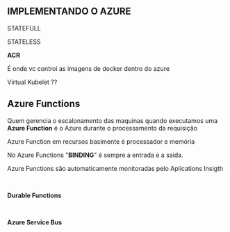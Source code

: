 ## IMPLEMENTANDO O AZURE

STATEFULL

STATELESS

**ACR**

É onde vc controi as imagens de docker dentro do azure

Virtual Kubelet ??


## Azure Functions

Quem gerencia o escalonamento das maquinas quando executamos uma **Azure Function** é o Azure durante o processamento da requisição

Azure Function em recursos basimente é processador e memória

No Azure Functions "**BINDING**" é sempre a entrada e a saida.

Azure Functions são automaticamente monitoradas pelo Aplications Insigth

<br>

**Durable Functions**

<br>

**Azure Service Bus**

